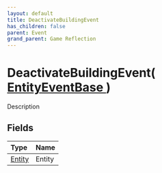 ```yaml
---
layout: default
title: DeactivateBuildingEvent
has_children: false
parent: Event
grand_parent: Game Reflection
---
```

# DeactivateBuildingEvent( [ EntityEventBase ](/docs/game-reflection/events/entity_event_base) )
Description 

## Fields

| Type | Name |
|:-------------|:--------------|
| [Entity](/docs/game-reflection/classes/entity) | Entity |


